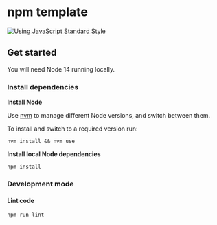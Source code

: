 # npm template

[![Using JavaScript Standard Style](https://cdn.rawgit.com/standard/standard/master/badge.svg)](http://standardjs.com/)

## Get started

You will need Node 14 running locally.

### Install dependencies

**Install Node**

Use [nvm](https://github.com/nvm-sh/nvm/) to manage different Node versions, and switch between them.

To install and switch to a required version run:

    nvm install && nvm use

**Install local Node dependencies**

    npm install

### Development mode

#### Lint code

    npm run lint
